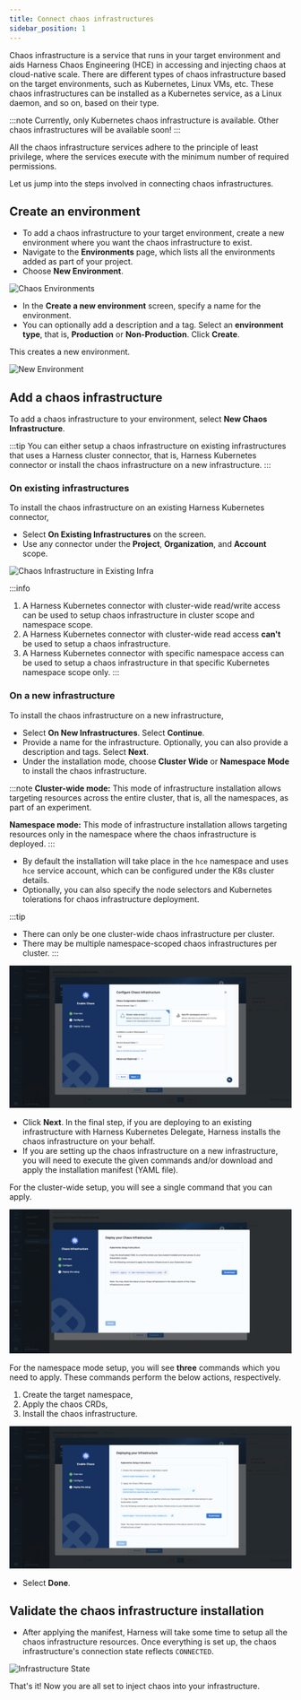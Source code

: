 ```yaml
---
title: Connect chaos infrastructures
sidebar_position: 1
---
```


Chaos infrastructure is a service that runs in your target environment and aids Harness Chaos Engineering (HCE) in accessing and injecting chaos at cloud-native scale. There are different types of chaos infrastructure based on the target environments, such as Kubernetes, Linux VMs, etc. These chaos infrastructures can be installed as a Kubernetes service, as a Linux daemon, and so on, based on their type.

:::note
Currently, only Kubernetes chaos infrastructure is available. Other chaos infrastructures will be available soon!
:::

All the chaos infrastructure services adhere to the principle of least privilege, where the services execute with the minimum number of required permissions.

Let us jump into the steps involved in connecting chaos infrastructures. 

## Create an environment
- To add a chaos infrastructure to your target environment, create a new environment where you want the chaos infrastructure to exist. 
- Navigate to the **Environments** page, which lists all the environments added as part of your project. 
- Choose **New Environment**.

![Chaos Environments](./static/connect-chaos-infrastructures/chaos-environments.png)

- In the **Create a new environment** screen, specify a name for the environment. 
- You can optionally add a description and a tag. Select an **environment type**, that is, **Production** or **Non-Production**. Click **Create**. 

This creates a new environment.

![New Environment](./static/connect-chaos-infrastructures/new-environment.png)

## Add a chaos infrastructure

To add a chaos infrastructure to your environment, select **New Chaos Infrastructure**.

:::tip
You can either setup a chaos infrastructure on existing infrastructures that uses a Harness cluster connector, that is, Harness Kubernetes connector or install the chaos infrastructure on a new infrastructure.
:::

### On existing infrastructures
To install the chaos infrastructure on an existing Harness Kubernetes connector,
- Select **On Existing Infrastructures** on the screen. 
- Use any connector under the **Project**, **Organization**, and **Account** scope.

![Chaos Infrastructure in Existing Infra](./static/connect-chaos-infrastructures/chaos-infrastructure-in-existing-infra.png)

:::info
1. A Harness Kubernetes connector with cluster-wide read/write access can be used to setup chaos infrastructure in cluster scope and namespace scope.
2. A Harness Kubernetes connector with cluster-wide read access **can't** be used to setup a chaos infrastructure.
3. A Harness Kubernetes connector with specific namespace access can be used to setup a chaos infrastructure in that specific Kubernetes namespace scope only.
:::

### On a new infrastructure
To install the chaos infrastructure on a new infrastructure, 
- Select **On New Infrastructures**. Select **Continue**. 
- Provide a name for the infrastructure. Optionally, you can also provide a description and tags. Select **Next**. 
- Under the installation mode, choose **Cluster Wide** or **Namespace Mode** to install the chaos infrastructure. 

:::note
**Cluster-wide mode:** This mode of infrastructure installation allows targeting resources across the entire cluster, that is, all the namespaces, as part of an experiment.

**Namespace mode:** This mode of infrastructure installation allows targeting resources only in the namespace where the chaos infrastructure is deployed.
:::

- By default the installation will take place in the `hce` namespace and uses `hce` service account, which can be configured under the K8s cluster details. 
- Optionally, you can also specify the node selectors and Kubernetes tolerations for chaos infrastructure deployment.


:::tip
- There can only be one cluster-wide chaos infrastructure per cluster.
- There may be multiple namespace-scoped chaos infrastructures per cluster.
:::

![Configure Chaos Infrastructure](./static/connect-chaos-infrastructures/configure-chaos-infrastructure.png)

- Click **Next**. In the final step, if you are deploying to an existing infrastructure with Harness Kubernetes Delegate, Harness installs the chaos infrastructure on your behalf. 
- If you are setting up the chaos infrastructure on a new infrastructure, you will need to execute the given commands and/or download and apply the installation manifest (YAML file).

For the cluster-wide setup, you will see a single command that you can apply.

![Cluster Wide Setup Infrastructure](./static/connect-chaos-infrastructures/cluster-wide-setup-infrastructure.png)

For the namespace mode setup, you will see **three** commands which you need to apply. These commands perform the below actions, respectively.
1. Create the target namespace,
2. Apply the chaos CRDs,
3. Install the chaos infrastructure.

![Namespace Mode Setup Infrastructure](./static/connect-chaos-infrastructures/ns-mode-setup-infrastructure.png)

- Select **Done**.

## Validate the chaos infrastructure installation
- After applying the manifest, Harness will take some time to setup all the chaos infrastructure resources. Once everything is set up, the chaos infrastructure's connection state reflects `CONNECTED`.

![Infrastructure State](./static/connect-chaos-infrastructures/infrastructure-state.png)

That's it! Now you are all set to inject chaos into your infrastructure.